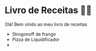 # Livro de Receitas 👨‍🍳

Olá! Bem vindo ao meu livro de receitas

 - Strogonoff de frango
 - Pizza de Liquidificador
 - 
